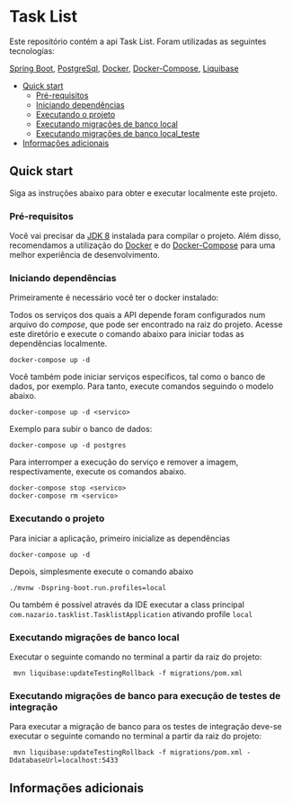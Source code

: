# Task List

Este repositório contém a api Task List. Foram utilizadas as seguintes tecnologias:

[Spring Boot](https://docs.spring.io/spring/docs/3.0.x/spring-framework-reference/html/),
[PostgreSql](https://www.postgresql.org/docs/),
[Docker](https://docs.docker.com/),
[Docker-Compose](https://docs.docker.com/compose/),
[Liquibase](https://www.liquibase.org/documentation/index.html)

- [Quick start](#quickstart)
    - [Pré-requisitos](#prerequisitos)
    - [Iniciando dependências](#iniciandodependencias)  
    - [Executando o projeto](#executandoprojeto)
    - [Executando migrações de banco local](#executandomigracoesbancolocal)
    - [Executando migrações de banco local_teste](#executandomigracoesbancotestesit)
- [Informações adicionais](#infoadicionais)

## Quick start <a name="quickstart"></a>

Siga as instruções abaixo para obter e executar localmente este projeto.

### Pré-requisitos <a name="prerequisitos"></a>
Você vai precisar da [JDK 8](https://www.oracle.com/technetwork/pt/java/javase/downloads/jdk8-downloads-2133151.html) 
instalada para compilar o projeto. Além disso, recomendamos a utilização do [Docker](https://docs.docker.com/) e do 
[Docker-Compose](https://docs.docker.com/compose/) para uma melhor experiência de desenvolvimento.

### Iniciando dependências <a name="iniciandodependencias"></a>

Primeiramente é necessário você ter o docker instalado:

Todos os serviços dos quais a API depende foram configurados num arquivo do *compose*, que pode ser encontrado na raiz do projeto. Acesse este diretório e execute o comando abaixo para iniciar todas as dependências localmente.

```
docker-compose up -d
```

Você também pode iniciar serviços específicos, tal como o banco de dados, por exemplo. Para tanto, execute comandos seguindo o modelo abaixo.

```
docker-compose up -d <servico>
```

Exemplo para subir o banco de dados:

```
docker-compose up -d postgres
```

Para interromper a execução do serviço e remover a imagem, respectivamente, execute os comandos abaixo.

```
docker-compose stop <servico>
docker-compose rm <servico>
```

### Executando o projeto <a name="executandoprojeto"></a>

Para iniciar a aplicação, primeiro inicialize as dependências

```
docker-compose up -d
```

Depois, simplesmente execute o comando abaixo

```
./mvnw -Dspring-boot.run.profiles=local
```

Ou também é possível através da IDE executar a class principal `com.nazario.tasklist.TasklistApplication` ativando
profile `local`


### Executando migrações de banco local <a name="executandomigracoesbancolocal"></a>

Executar o seguinte comando no terminal a partir da raiz do projeto:

```
 mvn liquibase:updateTestingRollback -f migrations/pom.xml 
```

### Executando migrações de banco para execução de testes de integração<a name="executandomigracoesbancotestesit"></a>

Para executar a migração de banco para os testes de integração deve-se executar o seguinte comando no terminal a partir da raiz do projeto:

```
 mvn liquibase:updateTestingRollback -f migrations/pom.xml -DdatabaseUrl=localhost:5433
```

## Informações adicionais <a name="infoadicionais"></a>
